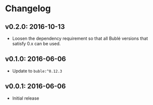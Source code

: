 # Changelog

## v0.2.0: 2016-10-13

- Loosen the dependency requirement so that all Bublé versions that satisfy 0.x
  can be used.

## v0.1.0: 2016-06-06

- Update to `buble:^0.12.3`

## v0.0.1: 2016-06-06

- Initial release
